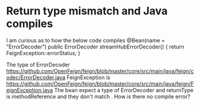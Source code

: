 
# Return type mismatch and Java compiles

I am curious as to how the below code compiles
@Bean(name = "ErrorDecoder")
public ErrorDecoder streamHubErrorDecoder() {
    return FeignException::errorStatus;
}

The type of ErrorDecoder https://github.com/OpenFeign/feign/blob/master/core/src/main/java/feign/codec/ErrorDecoder.java
FeignException is https://github.com/OpenFeign/feign/blob/master/core/src/main/java/feign/FeignException.java
The bean expect a type of ErrorDecoder and returnType is methodReference and they don't match . How is there no compile error?

        